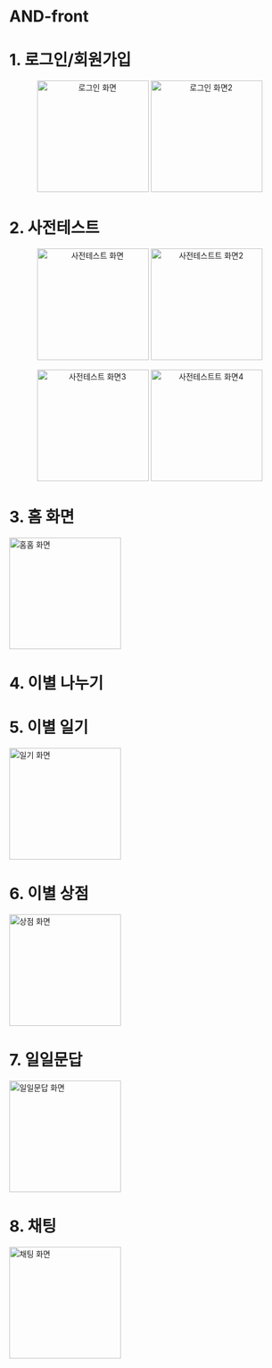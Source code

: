 # AND-front

# 1. 로그인/회원가입

<p align="center">
    <img src="./Readme_image/Loginscreen.png" alt="로그인 화면" width="200">
    <img src="./Readme_image/Loginsceen2.png" alt="로그인 화면2" width="200">
</p>

# 2. 사전테스트

<p align="center">
    <img src="./Readme_image/testscreen.png" alt="사전테스트 화면" width="200">
    <img src="./Readme_image/testscreen2.png" alt="사전테스트트 화면2" width="200">
</p>

<p align="center">
    <img src="./Readme_image/testscreen3.png" alt="사전테스트 화면3" width="200">
    <img src="./Readme_image/testscreen4.png" alt="사전테스트트 화면4" width="200">
</p>

# 3. 홈 화면

<img src="./Readme_image/homescreen.png" alt="홈홈 화면" width="200">

# 4. 이별 나누기

# 5. 이별 일기

<img src="./Readme_image/diaryscreen.png" alt="일기 화면" width="200">

# 6. 이별 상점

<img src="./Readme_image/shopscreen.png" alt="상점 화면" width="200">

# 7. 일일문답

<img src="./Readme_image/dailyqscreen.png" alt="일일문답 화면" width="200">

# 8. 채팅

<img src="./Readme_image/chatscreen.png" alt="채팅 화면" width="200">
